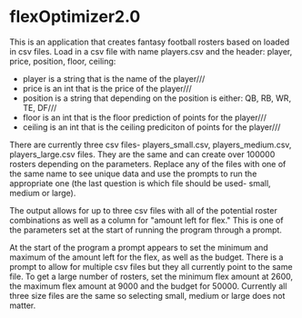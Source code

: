 # flexOptimizer2.0

This is an application that creates fantasy football rosters based on loaded in csv files.  Load in a csv file with name players.csv and the header: player, price, position, floor, ceiling:

- player is a string that is the name of the player///
- price is an int that is the price of the player///
- position is a string that depending on the position is either: QB, RB, WR, TE, DF///
- floor is an int that is the floor prediction of points for the player///
- ceiling is an int that is the ceiling prediciton of points for the player///

There are currently three csv files- players_small.csv, players_medium.csv, players_large.csv files.  They are the same and can create over 100000 rosters depending on the parameters.  Replace any of the files with one of the same name to see unique data and use the prompts to run the appropriate one (the last question is which file should be used- small, medium or large).

The output allows for up to three csv files with all of the potential roster combinations as well as a column for "amount left for flex."  This is one of the parameters set at the start of running the program through a prompt.

At the start of the program a prompt appears to set the minimum and maximum of the amount left for the flex, as well as the budget.  There is a prompt to allow for multiple csv files but they all currently point to the same file.  To get a large number of rosters, set the minimum flex amount at 2600, the maximum flex amount at 9000 and the budget for 50000.  Currently all three size files are the same so selecting small, medium or large does not matter.
